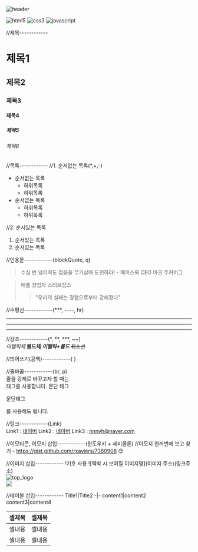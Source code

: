 ![header](https://capsule-render.vercel.app/api?type=waving&color=auto&height=300&section=header&text=nohyounghun!&fontSize=50)

<img src="https://img.shields.io/badge/HTML5-orange?style=flat-square&logo=HTML5&logoColor=white" alt="html5" />
<img src="https://img.shields.io/badge/CSS3-blue?style=flat-square&logo=CSS3&logoColor=white" alt="css3" />
<img src="https://img.shields.io/badge/Javascript-yellow?style=flat-square&logo=Javascript&logoColor=white" alt="javascript" />

//제목------------
# 제목1
## 제목2
### 제목3
#### 제목4
##### 제목5
###### 제목6

//목록------------
//1. 순서없는 목록(*,+,-)
* 순서없는 목록
  + 하위목록
  + 하위목록
* 순서없는 목록
  - 하위목록
  - 하위목록
    
//2. 순서있는 목록
1. 순서있는 목록
2. 순서있는 목록

//인용문------------(blockQuote, q)
> 수십 번 넘어져도 젊음을 무기삼아 도전하라! - 페이스북 CEO 마크 주커버그

> 애플 창업자 스티브잡스
>> "우리의 실패는 경험으로부터 강해졌다"

//수평선------------(***, ----, hr)
***
----
<hr />

//강조------------(*, **, ***, ~~)    <br />
*이텔릭체*
**볼드체**
***이텔릭+볼드***
~~취소선~~

//띄어쓰기(공백)------------(&nbsp;)
&nbsp;&nbsp;&nbsp;&nbsp;&nbsp;&nbsp;

//줄바꿈------------(br, p)    <br />
줄을 강제로 바꾸고자 할 때는 <br />태그를 사용합니다.
문단 태그 <p>문단태그</p>를 사용해도 됩니다.

//링크------------(Link)   <br />
Link1 : [네이버](https://naver.com)
Link2 : <a href="http://naver.com" title="네이버 바로가기" target="_blank">네이버</a>
Link3 : <nnnyh@naver.com>

//이모티콘, 이모지 삽입------------(윈도우키 + 세미콜론)
//이모지 한꺼번에 보고 찾기 - https://gist.github.com/rxaviers/7360908 :blush:

//이미지 삽입------------ !기호 사용
![엑박 시 보여질 이미지명](이미지 주소)(링크주소) <br>
![top_logo](https://harimpetfood.com/SkinImg/top_logo.gif)<br>
<img src="https://harimpetfood.com/SkinImg/top_logo.gif">

//테이블 삽입------------
Title1|Title2
-|-
content1|content2
content3|content4

<table>
  <thead>
    <tr><th>셀제목</th><th>셀제목</th></tr>
  </thead>
  <tbody>
    <tr><td>셀내용</td><td>셀내용</td></tr>
    <tr><td>셀내용</td><td>셀내용</td></tr>
  </tbody>
</table>
